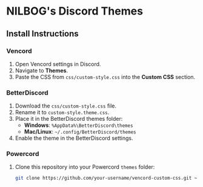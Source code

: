 # NILBOG's Discord Themes


## Install Instructions

### Vencord
1. Open Vencord settings in Discord.
2. Navigate to **Themes**.
3. Paste the CSS from `css/custom-style.css` into the **Custom CSS** section.

### BetterDiscord
1. Download the `css/custom-style.css` file.
2. Rename it to `custom-style.theme.css`.
3. Place it in the BetterDiscord themes folder:
   - **Windows**: `%AppData%\BetterDiscord\themes`
   - **Mac/Linux**: `~/.config/BetterDiscord/themes`
4. Enable the theme in the BetterDiscord settings.

### Powercord
1. Clone this repository into your Powercord `themes` folder:
   ```bash
   git clone https://github.com/your-username/vencord-custom-css.git ~/.powercord/themes/custom-css
